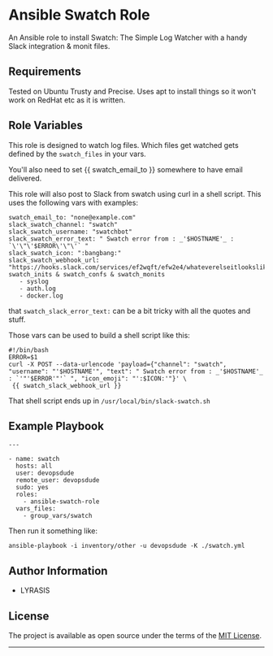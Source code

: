 Ansible Swatch Role
=========

An Ansible role to install Swatch: The Simple Log Watcher with a handy Slack integration & monit files.

Requirements
------------

Tested on Ubuntu Trusty and Precise. Uses apt to install things so it won't work on RedHat etc as it is written.

Role Variables
--------------

This role is designed to watch log files. Which files get watched gets defined by the `swatch_files` in your vars.

You'll also need to set {{ swatch_email_to }} somewhere to have email delivered.

This role will also post to Slack from swatch using curl in a shell script. This uses the following vars with examples:

```
swatch_email_to: "none@example.com"
slack_swatch_channel: "swatch"
slack_swatch_username: "swatchbot"
slack_swatch_error_text: " Swatch error from : _'$HOSTNAME'_ : `\'\"\'$ERROR\'\"\'` "
slack_swatch_icon: ":bangbang:" 
slack_swatch_webhook_url: "https://hooks.slack.com/services/ef2wqft/efw2e4/whateverelseitlookslikehere"
swatch_inits & swatch_confs & swatch_monits
   - syslog
   - auth.log
   - docker.log
```

that `swatch_slack_error_text:` can be a bit tricky with all the quotes and stuff.

Those vars can be used to build a shell script like this:

```
#!/bin/bash
ERROR=$1
curl -X POST --data-urlencode 'payload={"channel": "swatch", "username": "'$HOSTNAME'", "text": " Swatch error from : _'$HOSTNAME'_ : `'"'$ERROR'"'` ", "icon_emoji": "':$ICON:'"}' \
 {{ swatch_slack_webhook_url }}

```

That shell script ends up in `/usr/local/bin/slack-swatch.sh`

Example Playbook
----------------
```
---

- name: swatch
  hosts: all
  user: devopsdude
  remote_user: devopsdude
  sudo: yes
  roles:
    - ansible-swatch-role
  vars_files:
    - group_vars/swatch
```
Then run it something like:

`ansible-playbook -i inventory/other -u devopsdude -K ./swatch.yml`

Author Information
------------------

- LYRASIS

License
---

The project is available as open source under the terms of the [MIT License](http://opensource.org/licenses/MIT).

---